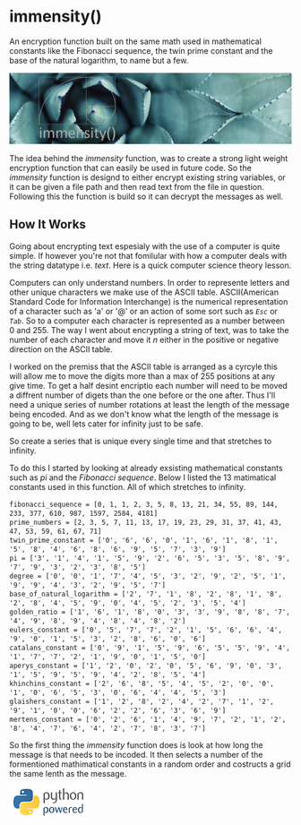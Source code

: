 # immensity()
An encryption function built on the same math used in mathematical constants like the Fibonacci sequence, the twin prime constant and the base of the natural logarithm, to name but a few.

![](Images/immensity().png)


The idea behind the *immensity* function, was to create a strong light weight encryption function that can easily be used in future code. So the *immensity* function is designd to either encrypt existing string variables, or it can be given a file path and then read text from the file in question. Following this the function is build so it can decrypt the messages as well.

## How It Works ##

Going about encrypting text espesialy with the use of a computer is quite simple. If however you're not that fomilular with how a computer deals with the string datatype i.e. *text*. Here is a quick computer science theory lesson. 

Computers can only understand numbers. In order to represente letters and other unique characters we make use of the ASCII table. ASCII(American Standard Code for Information Interchange) is the numerical representation of a character such as 'a' or '@' or an action of some sort such as *`Esc`* or *`Tab`*. So to a computer each character is represented as a number between 0 and 255.
The way I went about encrypting a string of text, was to take the number of each character and move it *n* either in the positive or negative direction on the ASCII table.

I worked on the premiss that the ASCII table is arranged as a cyrcyle this will allow me to move the digits more than a max of 255 positions at any give time. To get a half desint encriptio each number will need to be moved a diffrent number of digets than the one before or the one after. Thus I'll need a unique series of number rotations at least the length of the message being encoded. And as we don't know what the length of the message is going to be, well lets cater for infinity just to be safe.

So create a series that is unique every single time and that stretches to infinity.

To do this I started by looking at already exsisting mathematical constants such as *pi* and the *Fibonacci sequence*. Below I listed the 13 matimatical constants used in this function. All of which stretches to infinity.

```
fibonacci_sequence = [0, 1, 1, 2, 3, 5, 8, 13, 21, 34, 55, 89, 144, 233, 377, 610, 987, 1597, 2584, 4181]
prime_numbers = [2, 3, 5, 7, 11, 13, 17, 19, 23, 29, 31, 37, 41, 43, 47, 53, 59, 61, 67, 71]
twin_prime_constant = ['0', '6', '6', '0', '1', '6', '1', '8', '1', '5', '8', '4', '6', '8', '6', '9', '5', '7', '3', '9']
pi = ['3', '1', '4', '1', '5', '9', '2', '6', '5', '3', '5', '8', '9', '7', '9', '3', '2', '3', '8', '5']
degree = ['0', '0', '1', '7', '4', '5', '3', '2', '9', '2', '5', '1', '9', '9', '4', '3', '2', '9', '5', '7']
base_of_natural_logarithm = ['2', '7', '1', '8', '2', '8', '1', '8', '2', '8', '4', '5', '9', '0', '4', '5', '2', '3', '5', '4']
golden_ratio = ['1', '6', '1', '8', '0', '3', '3', '9', '8', '8', '7', '4', '9', '8', '9', '4', '8', '4', '8', '2']
eulers_constant = ['0', '5', '7', '7', '2', '1', '5', '6', '6', '4', '9', '0', '1', '5', '3', '2', '8', '6', '0', '6']
catalans_constant = ['0', '9', '1', '5', '9', '6', '5', '5', '9', '4', '1', '7', '7', '2', '1', '9', '0', '1', '5', '0']
aperys_constant = ['1', '2', '0', '2', '0', '5', '6', '9', '0', '3', '1', '5', '9', '5', '9', '4', '2', '8', '5', '4']
khinchins_constant = ['2', '6', '8', '5', '4', '5', '2', '0', '0', '1', '0', '6', '5', '3', '0', '6', '4', '4', '5', '3']
glaishers_constant = ['1', '2', '8', '2', '4', '2', '7', '1', '2', '9', '1', '0', '0', '6', '2', '2', '6', '3', '6', '9']
mertens_constant = ['0', '2', '6', '1', '4', '9', '7', '2', '1', '2', '8', '4', '7', '6', '4', '2', '7', '8', '3', '7']
```

So the first thing the *immensity* function does is look at how long the message is that needs to be incoded. 
It then selects a number of the formentioned mathimatical constants in a random order and costructs a grid the same lenth as the message.






![](Images/pythonpoweredlengthgif.gif)
